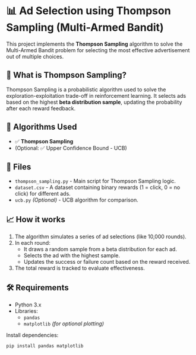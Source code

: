 # 📊 Ad Selection using Thompson Sampling (Multi-Armed Bandit)

This project implements the **Thompson Sampling** algorithm to solve the Multi-Armed Bandit problem for selecting the most effective advertisement out of multiple choices.

## 🚀 What is Thompson Sampling?

Thompson Sampling is a probabilistic algorithm used to solve the exploration-exploitation trade-off in reinforcement learning. It selects ads based on the highest **beta distribution sample**, updating the probability after each reward feedback.

## 🧠 Algorithms Used

- ✅ **Thompson Sampling**
- (Optional: ✅ Upper Confidence Bound - UCB)

## 📂 Files

- `thompson_sampling.py` - Main script for Thompson Sampling logic.
- `dataset.csv` - A dataset containing binary rewards (1 = click, 0 = no click) for different ads.
- `ucb.py` *(Optional)* - UCB algorithm for comparison.

## 📈 How it works

1. The algorithm simulates a series of ad selections (like 10,000 rounds).
2. In each round:
   - It draws a random sample from a beta distribution for each ad.
   - Selects the ad with the highest sample.
   - Updates the success or failure count based on the reward received.
3. The total reward is tracked to evaluate effectiveness.

## 🛠 Requirements

- Python 3.x
- Libraries:
  - `pandas`
  - `matplotlib` *(for optional plotting)*

Install dependencies:

```bash
pip install pandas matplotlib
